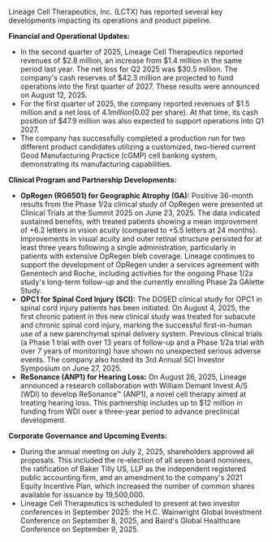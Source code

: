 Lineage Cell Therapeutics, Inc. (LCTX) has reported several key developments impacting its operations and product pipeline.

**Financial and Operational Updates:**
*   In the second quarter of 2025, Lineage Cell Therapeutics reported revenues of $2.8 million, an increase from $1.4 million in the same period last year. The net loss for Q2 2025 was $30.5 million. The company's cash reserves of $42.3 million are projected to fund operations into the first quarter of 2027. These results were announced on August 12, 2025.
*   For the first quarter of 2025, the company reported revenues of $1.5 million and a net loss of $4.1 million ($0.02 per share). At that time, its cash position of $47.9 million was also expected to support operations into Q1 2027.
*   The company has successfully completed a production run for two different product candidates utilizing a customized, two-tiered current Good Manufacturing Practice (cGMP) cell banking system, demonstrating its manufacturing capabilities.

**Clinical Program and Partnership Developments:**
*   **OpRegen (RG6501) for Geographic Atrophy (GA):** Positive 36-month results from the Phase 1/2a clinical study of OpRegen were presented at Clinical Trials at the Summit 2025 on June 23, 2025. The data indicated sustained benefits, with treated patients showing a mean improvement of +6.2 letters in vision acuity (compared to +5.5 letters at 24 months). Improvements in visual acuity and outer retinal structure persisted for at least three years following a single administration, particularly in patients with extensive OpRegen bleb coverage. Lineage continues to support the development of OpRegen under a services agreement with Genentech and Roche, including activities for the ongoing Phase 1/2a study's long-term follow-up and the currently enrolling Phase 2a GAlette Study.
*   **OPC1 for Spinal Cord Injury (SCI):** The DOSED clinical study for OPC1 in spinal cord injury patients has been initiated. On August 4, 2025, the first chronic patient in this new clinical study was treated for subacute and chronic spinal cord injury, marking the successful first-in-human use of a new parenchymal spinal delivery system. Previous clinical trials (a Phase 1 trial with over 13 years of follow-up and a Phase 1/2a trial with over 7 years of monitoring) have shown no unexpected serious adverse events. The company also hosted its 3rd Annual SCI Investor Symposium on June 27, 2025.
*   **ReSonance (ANP1) for Hearing Loss:** On August 26, 2025, Lineage announced a research collaboration with William Demant Invest A/S (WDI) to develop ReSonance™ (ANP1), a novel cell therapy aimed at treating hearing loss. This partnership includes up to $12 million in funding from WDI over a three-year period to advance preclinical development.

**Corporate Governance and Upcoming Events:**
*   During the annual meeting on July 2, 2025, shareholders approved all proposals. This included the re-election of all seven board nominees, the ratification of Baker Tilly US, LLP as the independent registered public accounting firm, and an amendment to the company's 2021 Equity Incentive Plan, which increased the number of common shares available for issuance by 19,500,000.
*   Lineage Cell Therapeutics is scheduled to present at two investor conferences in September 2025: the H.C. Wainwright Global Investment Conference on September 8, 2025, and Baird's Global Healthcare Conference on September 9, 2025.
